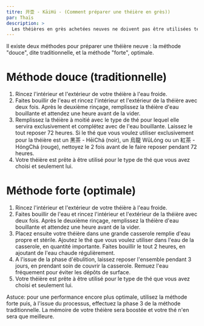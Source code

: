 ```yaml
---
titre: 开壶 - KāiHú - (Comment préparer une théière en grès)) 
par: Thaïs
description: >
  Les théières en grès achetées neuves ne doivent pas être utilisées telles quelles sans préparation initiale. 
---
```


Il existe deux méthodes pour préparer une théière neuve : la méthode "douce", dite traditionnelle, et la méthode "forte", optimale. 

# Méthode douce (traditionnelle)

1. Rincez l'intérieur et l'extérieur de votre théière à l'eau froide.
2. Faites bouillir de l'eau et rincez l'intérieur et l'extérieur de la théière avec deux fois. Après le deuxième rinçage, remplissez la théière d'eau bouillante et attendez une heure avant de la vider. 
3. Remplissez la théière à moitié avec le type de thé pour lequel elle servira exclusivement et complétez avec de l'eau bouillante. Laissez le tout reposer 72 heures. Si le thé que vous voulez utiliser exclusivement pour la théière est un 黑茶 - HēiChá (noir), un 烏龍 WūLóng ou un 紅茶 - HóngChá (rouge), nettoyez le 2 fois avant de le faire reposer pendant 72 heures. 
4. Votre théière est prête à être utilisé pour le type de thé que vous avez choisi et seulement lui.

# Méthode forte (optimale)

1. Rincez l'intérieur et l'extérieur de votre théière à l'eau froide.
2. Faites bouillir de l'eau et rincez l'intérieur et l'extérieur de la théière avec deux fois. Après le deuxième rinçage, remplissez la théière d'eau bouillante et attendez une heure avant de la vider. 
3. Placez ensuite votre théière dans une grande casserole remplie d'eau propre et stérile. Ajoutez le thé que vous voulez utiliser dans l'eau de la casserole, en quantité importante. Faites bouillir le tout 2 heures, en ajoutant de l'eau chaude régulièrement.
4. A l'issue de la phase d'ébulition, laissez reposer l'ensemble pendant 3 jours, en prendant soin de couvrir la casserole. Remuez l'eau fréquement pour éviter les dépôts de surface. 
5. Votre théière est prête à être utilisé pour le type de thé que vous avez choisi et seulement lui.

Astuce: pour une performance encore plus optimale, utilisez la méthode forte puis, à l'issue du processus, effectuez la phase 3 de la méthode traditionnelle. La mémoire de votre théière sera boostée et votre thé n'en sera que meilleure. 
